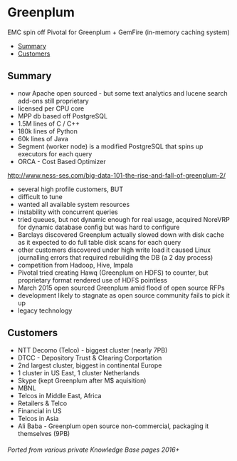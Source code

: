 # Greenplum

EMC spin off Pivotal for Greenplum + GemFire (in-memory caching system)

<!-- INDEX_START -->
- [Summary](#summary)
- [Customers](#customers)
<!-- INDEX_END -->

## Summary

- now Apache open sourced - but some text analytics and lucene search add-ons still proprietary
- licensed per CPU core
- MPP db based off PostgreSQL
- 1.5M lines of C / C++
- 180k lines of Python
- 60k lines of Java
- Segment (worker node) is a modified PostgreSQL that spins up executors for each query
- ORCA - Cost Based Optimizer

<http://www.ness-ses.com/big-data-101-the-rise-and-fall-of-greenplum-2/>

- several high profile customers, BUT
- difficult to tune
- wanted all available system resources
- instability with concurrent queries
- tried queues, but not dynamic enough for real usage, acquired NoreVRP for dynamic database config but was hard to configure
- Barclays discovered Greenplum actually slowed down with disk cache as it expected to do full table disk scans for each query
- other customers discovered under high write load it caused Linux journalling errors that required rebuilding the DB (a 2 day process)
- competition from Hadoop, Hive, Impala
- Pivotal tried creating Hawq (Greenplum on HDFS) to counter, but proprietary format rendered use of HDFS pointless
- March 2015 open sourced Greenplum amid flood of open source RFPs
- development likely to stagnate as open source community fails to pick it up
- legacy technology

## Customers

- NTT Decomo (Telco) - biggest cluster (nearly 7PB)
- DTCC - Depository Trust & Clearing Corportation
- 2nd largest cluster, biggest in continental Europe
- 1 cluster in US East, 1 cluster Netherlands
- Skype (kept Greenplum after M$ aquisition)
- MBNL
- Telcos in Middle East, Africa
- Retailers & Telco
- Financial in US
- Telcos in Asia
- Ali Baba - Greenplum open source non-commercial, packaging it themselves (9PB)

###### Ported from various private Knowledge Base pages 2016+

